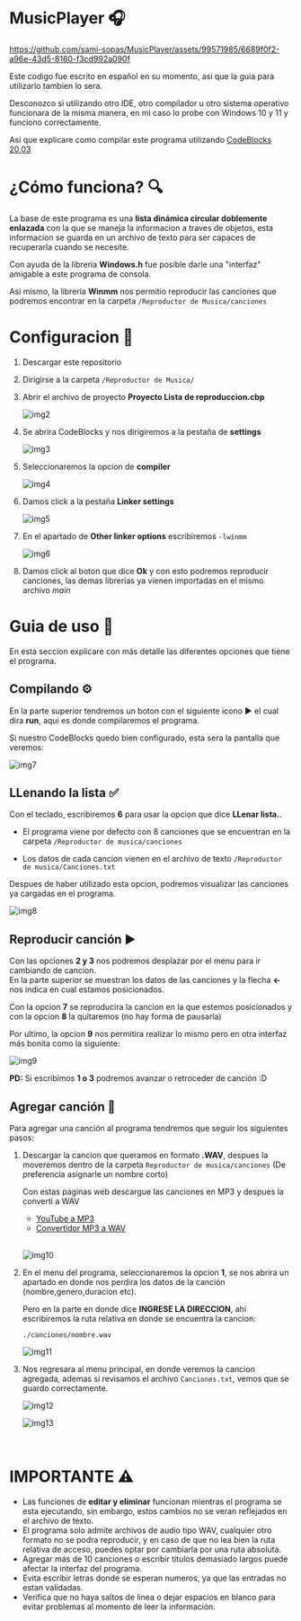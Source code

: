 # MusicPlayer 🎧

https://github.com/sami-sopas/MusicPlayer/assets/99571985/6689f0f2-a96e-43d5-8160-f3cd992a090f

Este codigo fue escrito en español en su momento, asi que la guia para utilizarlo tambien lo sera.  
  
Desconozco si utilizando otro IDE, otro compilador u otro sistema operativo funcionara de la misma manera, en mi caso lo probe con Windows 10 y 11 y funciono correctamente. 

Asi que explicare como compilar este programa utilizando [CodeBlocks 20.03](https://sourceforge.net/projects/codeblocks/files/Binaries/20.03/Windows/codeblocks-20.03mingw-setup.exe/download)

# ¿Cómo funciona? 🔍

La base de este programa es una **lista dinámica circular doblemente enlazada** con la que se maneja la informacion a traves de objetos, esta informacion se guarda en un archivo de texto para ser capaces de recuperarla cuando se necesite.

Con ayuda de la libreria **Windows.h** fue posible darle una "interfaz" amigable a este programa de consola.  

Asi mismo, la libreria **Winmm** nos permitio reproducir las canciones que podremos encontrar en la carpeta `/Reproductor de Musica/canciones`  

# Configuracion 🎺

1. Descargar este repositorio
2. Dirigirse a la carpeta `/Reproductor de Musica/`
3. Abrir el archivo de proyecto **Proyecto Lista de reproduccion.cbp**

    ![img2](Screenshots/img2.png)

4. Se abrira CodeBlocks y nos dirigiremos a la pestaña de **settings**

    ![img3](Screenshots/img3.png)

5. Seleccionaremos la opcion de **compiler**  

    ![img4](Screenshots/img4.png)

6. Damos click a la pestaña **Linker settings**

    ![img5](Screenshots/img5.png)

7. En el apartado de **Other linker options** escribiremos `-lwinmm`  
   
    ![img6](Screenshots/img6.png)

8. Damos click al boton que dice **Ok** y con esto podremos reproducir canciones, las demas librerias ya vienen importadas en el mismo archivo *main*

# Guia de uso 🎹

En esta seccion explicare con más detalle las diferentes opciones que tiene el programa.

## Compilando ⚙️

En la parte superior tendremos un boton con el siguiente icono **►** el cual dira **run**, aqui es donde compilaremos el programa.    

Si nuestro CodeBlocks quedo bien configurado, esta sera la pantalla que veremos:

![img7](Screenshots/img7.png)  

## LLenando la lista ✅  

Con el teclado, escribiremos **6** para usar la opcion que dice **LLenar lista.**.   
* El programa viene por defecto con 8 canciones que se encuentran en la carpeta `/Reproductor de musica/canciones`

* Los datos de cada cancion vienen en el archivo de texto `/Reproductor de musica/Canciones.txt`  

Despues de haber utilizado esta opcion, podremos visualizar las canciones ya cargadas en el programa.

![img8](Screenshots/img8.png)  

## Reproducir canción ▶️

Con las opciones **2 y 3** nos podremos desplazar por el menu para ir cambiando de cancion.  
 En la parte superior se muestran los datos de las canciones y la flecha **<-** nos indica en cual estamos posicionados.  

Con la opcion **7** se reproducira la cancion en la que estemos posicionados y con la opcion **8** la quitaremos (no hay forma de pausarla)

Por ultimo, la opcion **9** nos permitira realizar lo mismo pero en otra interfaz más bonita como la siguiente:

![img9](Screenshots/img9.png)  

**PD:** Si escribimos **1 o 3** podremos avanzar o retroceder de canción :D

## Agregar canción 🎀

Para agregar una canción al programa tendremos que seguir los siguientes pasos:  


1. Descargar la cancion que queramos en formato **.WAV**, despues la moveremos dentro de la carpeta `Reproductor de musica/canciones` (De preferencia asignarle un nombre corto)
 
    Con estas paginas web descargue las canciones en MP3 y despues la converti a WAV

    * [YouTube a MP3](https://es.ytmp3.mobi/es34/)    
    * [Convertidor MP3 a WAV](https://audio.online-convert.com/es/convertir-a-wav)

    <br>

    ![img10](Screenshots/img10.png)  

2. En el menu del programa, seleccionaremos la opcion **1**, se nos abrira un apartado en donde nos perdira los datos de la canción (nombre,genero,duracion etc).  
   
    Pero en la parte en donde dice **INGRESE LA DIRECCION**, ahi escribiremos la ruta relativa en donde se encuentra la cancion:

    `./canciones/nombre.wav `  

    ![img11](Screenshots/img11.png) 

3. Nos regresara al menu principal, en donde veremos la cancion agregada, ademas si revisamos el archivo `Canciones.txt`, vemos que se guardo correctamente.  

    ![img12](Screenshots/img12.png) 

    ![img13](Screenshots/img13.png) 

    <br>

# IMPORTANTE ⚠️

* Las funciones de **editar y eliminar** funcionan mientras el programa se esta ejecutando, sin embargo, estos cambios no se veran reflejados en el archivo de texto.
* El programa solo admite archivos de audio tipo WAV, cualquier otro formato no se podra reproducir, y en caso de que no lea bien la ruta relativa de acceso, puedes optar por cambiarla por una ruta absoluta.
* Agregar más de 10 canciones o escribir titulos demasiado largos puede afectar la interfaz del programa.
* Evita escribir letras donde se esperan numeros, ya que las entradas no estan validadas.
* Verifica que no haya saltos de linea o dejar espacios en blanco para evitar problemas al momento de leer la información.




















